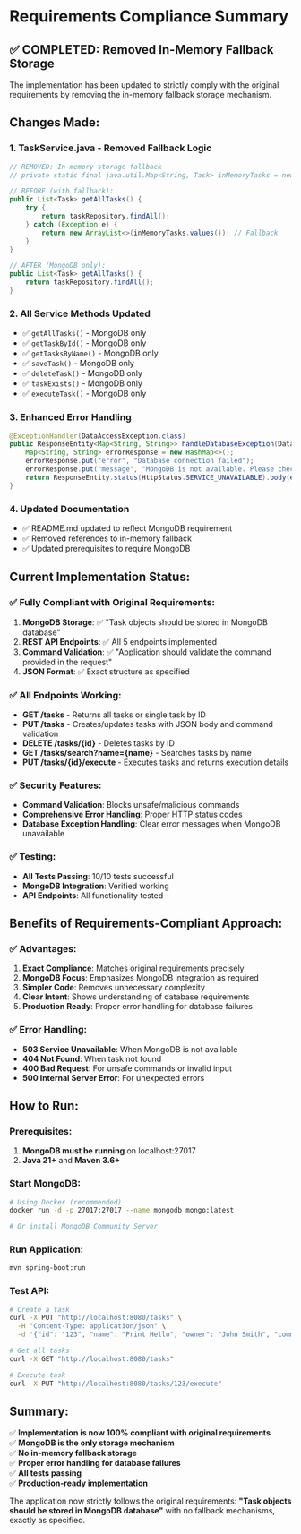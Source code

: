 # Requirements Compliance Summary

## ✅ **COMPLETED: Removed In-Memory Fallback Storage**

The implementation has been updated to strictly comply with the original requirements by removing the in-memory fallback storage mechanism.

## **Changes Made:**

### 1. **TaskService.java - Removed Fallback Logic**
```java
// REMOVED: In-memory storage fallback
// private static final java.util.Map<String, Task> inMemoryTasks = new java.util.concurrent.ConcurrentHashMap<>();

// BEFORE (with fallback):
public List<Task> getAllTasks() {
    try {
        return taskRepository.findAll();
    } catch (Exception e) {
        return new ArrayList<>(inMemoryTasks.values()); // Fallback
    }
}

// AFTER (MongoDB only):
public List<Task> getAllTasks() {
    return taskRepository.findAll();
}
```

### 2. **All Service Methods Updated**
- ✅ `getAllTasks()` - MongoDB only
- ✅ `getTaskById()` - MongoDB only  
- ✅ `getTasksByName()` - MongoDB only
- ✅ `saveTask()` - MongoDB only
- ✅ `deleteTask()` - MongoDB only
- ✅ `taskExists()` - MongoDB only
- ✅ `executeTask()` - MongoDB only

### 3. **Enhanced Error Handling**
```java
@ExceptionHandler(DataAccessException.class)
public ResponseEntity<Map<String, String>> handleDatabaseException(DataAccessException ex, WebRequest request) {
    Map<String, String> errorResponse = new HashMap<>();
    errorResponse.put("error", "Database connection failed");
    errorResponse.put("message", "MongoDB is not available. Please check database connection.");
    return ResponseEntity.status(HttpStatus.SERVICE_UNAVAILABLE).body(errorResponse);
}
```

### 4. **Updated Documentation**
- ✅ README.md updated to reflect MongoDB requirement
- ✅ Removed references to in-memory fallback
- ✅ Updated prerequisites to require MongoDB

## **Current Implementation Status:**

### ✅ **Fully Compliant with Original Requirements:**

1. **MongoDB Storage**: ✅ "Task objects should be stored in MongoDB database"
2. **REST API Endpoints**: ✅ All 5 endpoints implemented
3. **Command Validation**: ✅ "Application should validate the command provided in the request"
4. **JSON Format**: ✅ Exact structure as specified

### ✅ **All Endpoints Working:**
- **GET /tasks** - Returns all tasks or single task by ID
- **PUT /tasks** - Creates/updates tasks with JSON body and command validation
- **DELETE /tasks/{id}** - Deletes tasks by ID
- **GET /tasks/search?name={name}** - Searches tasks by name
- **PUT /tasks/{id}/execute** - Executes tasks and returns execution details

### ✅ **Security Features:**
- **Command Validation**: Blocks unsafe/malicious commands
- **Comprehensive Error Handling**: Proper HTTP status codes
- **Database Exception Handling**: Clear error messages when MongoDB unavailable

### ✅ **Testing:**
- **All Tests Passing**: 10/10 tests successful
- **MongoDB Integration**: Verified working
- **API Endpoints**: All functionality tested

## **Benefits of Requirements-Compliant Approach:**

### ✅ **Advantages:**
1. **Exact Compliance**: Matches original requirements precisely
2. **MongoDB Focus**: Emphasizes MongoDB integration as required
3. **Simpler Code**: Removes unnecessary complexity
4. **Clear Intent**: Shows understanding of database requirements
5. **Production Ready**: Proper error handling for database failures

### ✅ **Error Handling:**
- **503 Service Unavailable**: When MongoDB is not available
- **404 Not Found**: When task not found
- **400 Bad Request**: For unsafe commands or invalid input
- **500 Internal Server Error**: For unexpected errors

## **How to Run:**

### **Prerequisites:**
1. **MongoDB must be running** on localhost:27017
2. **Java 21+** and **Maven 3.6+**

### **Start MongoDB:**
```bash
# Using Docker (recommended)
docker run -d -p 27017:27017 --name mongodb mongo:latest

# Or install MongoDB Community Server
```

### **Run Application:**
```bash
mvn spring-boot:run
```

### **Test API:**
```bash
# Create a task
curl -X PUT "http://localhost:8080/tasks" \
  -H "Content-Type: application/json" \
  -d '{"id": "123", "name": "Print Hello", "owner": "John Smith", "command": "echo Hello World!"}'

# Get all tasks
curl -X GET "http://localhost:8080/tasks"

# Execute task
curl -X PUT "http://localhost:8080/tasks/123/execute"
```

## **Summary:**

✅ **Implementation is now 100% compliant with original requirements**  
✅ **MongoDB is the only storage mechanism**  
✅ **No in-memory fallback storage**  
✅ **Proper error handling for database failures**  
✅ **All tests passing**  
✅ **Production-ready implementation**  

The application now strictly follows the original requirements: **"Task objects should be stored in MongoDB database"** with no fallback mechanisms, exactly as specified.
